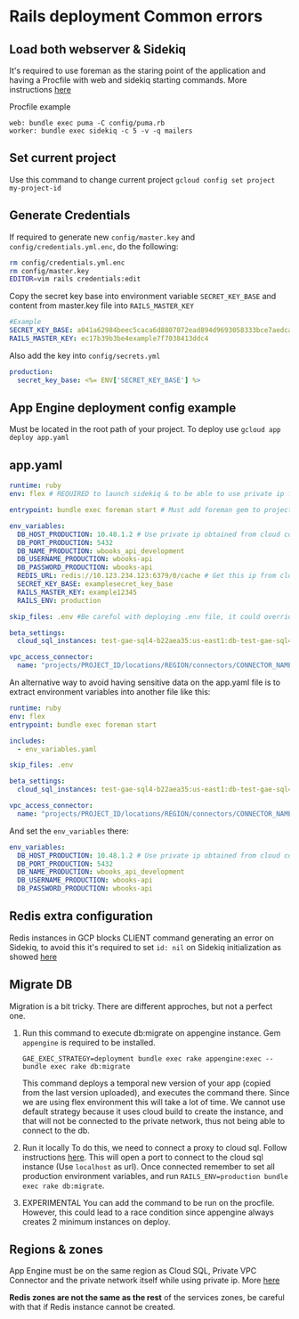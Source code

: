 # Rails deployment Common errors 

## Load both webserver & Sidekiq

It's required to use foreman as the staring point of the application and having a Procfile with web and sidekiq starting commands. More instructions [here](https://cloud.google.com/community/tutorials/appengine-ruby-rails-activejob-sidekiq#deploying_to_app_engine_flexible_environment)

Procfile example 
```
web: bundle exec puma -C config/puma.rb
worker: bundle exec sidekiq -c 5 -v -q mailers
```

## Set current project

Use this command to change current project `gcloud config set project my-project-id`

## Generate Credentials

If required to generate new `config/master.key` and `config/credentials.yml.enc`, do the following:

```bash
rm config/credentials.yml.enc
rm config/master.key
EDITOR=vim rails credentials:edit 
```

Copy the secret key base into environment variable `SECRET_KEY_BASE` and content from master.key file into `RAILS_MASTER_KEY`

```yaml
#Example
SECRET_KEY_BASE: a041a62984beec5caca6d8807072ead894d9693058333bce7aedca0edaexample101761b40d80e464ff87606eccce4dbc5b0f70c4d34aaa2ff868def09aad42
RAILS_MASTER_KEY: ec17b39b3be4example7f7038413ddc4
```

Also add the key into `config/secrets.yml`

```yaml
production:
  secret_key_base: <%= ENV['SECRET_KEY_BASE'] %>
```

## App Engine deployment config example

Must be located in the root path of your project. To deploy use `gcloud app deploy app.yaml`
## app.yaml 
```yaml
runtime: ruby
env: flex # REQUIRED to launch sidekiq & to be able to use private ip for sql

entrypoint: bundle exec foreman start # Must add foreman gem to project

env_variables:
  DB_HOST_PRODUCTION: 10.48.1.2 # Use private ip obtained from cloud console -> Cloud SQL
  DB_PORT_PRODUCTION: 5432
  DB_NAME_PRODUCTION: wbooks_api_development
  DB_USERNAME_PRODUCTION: wbooks-api
  DB_PASSWORD_PRODUCTION: wbooks-api
  REDIS_URL: redis://10.123.234.123:6379/0/cache # Get this ip from cloud console -> Memorystore
  SECRET_KEY_BASE: examplesecret_key_base
  RAILS_MASTER_KEY: example12345
  RAILS_ENV: production

skip_files: .env #Be careful with deploying .env file, it could override variables set up here.

beta_settings:
  cloud_sql_instances: test-gae-sql4-b22aea35:us-east1:db-test-gae-sql4-b22aea35-6269194a # Use from cloud console -> Cloud SQL -> Instance connection name

vpc_access_connector:
  name: "projects/PROJECT_ID/locations/REGION/connectors/CONNECTOR_NAME" # Get the connector name from cloud console -> VPC Network -> Serveless VPC access. Default: my-connector
```

An alternative way to avoid having sensitive data on the app.yaml file is to extract environment variables into another file like this:

```yaml
runtime: ruby
env: flex 
entrypoint: bundle exec foreman start 

includes:
  - env_variables.yaml

skip_files: .env

beta_settings:
  cloud_sql_instances: test-gae-sql4-b22aea35:us-east1:db-test-gae-sql4-b22aea35-6269194a 

vpc_access_connector:
  name: "projects/PROJECT_ID/locations/REGION/connectors/CONNECTOR_NAME" 
```

And set the `env_variables` there:
 
```yaml
env_variables:
  DB_HOST_PRODUCTION: 10.48.1.2 # Use private ip obtained from cloud console -> Cloud SQL
  DB_PORT_PRODUCTION: 5432
  DB_NAME_PRODUCTION: wbooks_api_development
  DB_USERNAME_PRODUCTION: wbooks-api
  DB_PASSWORD_PRODUCTION: wbooks-api
```

## Redis extra configuration

Redis instances in GCP blocks CLIENT command generating an error on Sidekiq, to avoid this it's required to set `id: nil` on Sidekiq initialization as showed [here](https://github.com/mperham/sidekiq/wiki/Using-Redis#disabled-client-command)

## Migrate DB

Migration is a bit tricky. There are different approches, but not a perfect one.

1. Run this command to execute db:migrate on appengine instance. Gem `appengine` is required to be installed.

    `GAE_EXEC_STRATEGY=deployment bundle exec rake appengine:exec -- bundle exec rake db:migrate`

    This command deploys a temporal new version of your app (copied from the last version uploaded), and executes the command there. Since we are using flex environment this will take a lot of time. We cannot use default strategy because it uses cloud build to create the instance, and that will not be connected to the private network, thus not being able to connect to the db.

2. Run it locally
   To do this, we need to connect a proxy to cloud sql. Follow instructions [here](https://cloud.google.com/sql/docs/postgres/quickstart-proxy-test). This will open a port to connect to the cloud sql instance (Use `localhost` as url). Once connected remember to set all production environment variables, and run `RAILS_ENV=production bundle exec rake db:migrate`. 

3. EXPERIMENTAL
   You can add the command to be run on the procfile. However, this could lead to a race condition since appengine always creates 2 minimum instances on deploy.

## Regions & zones 

App Engine must be on the same region as Cloud SQL, Private VPC Connector and the private network itself while using private ip. More [here](https://cloud.google.com/appengine/docs/standard/python3/connecting-vpc)

**Redis zones are not the same as the rest** of the services zones, be careful with that if Redis instance cannot be created.